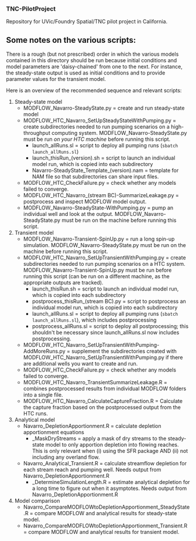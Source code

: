 ### TNC-PilotProject
Repository for UVic/Foundry Spatial/TNC pilot project in California.

## Some notes on the various scripts:
There is a rough (but not prescribed) order in which the various models
contained in this directory should be run because initial conditions and
model parameters are 'daisy-chained' from one to the next. For instance, 
the steady-state output is used as initial conditions and to provide parameter
values for the transient model.

Here is an overview of the recommended sequence and relevant scripts:
1. Steady-state model
    - MODFLOW_Navarro-SteadyState.py = create and run steady-state model
    - MODFLOW_HTC_Navarro_SetUpSteadyStateWithPumping.py = create subdirectories 
    needed to run pumping scenarios on a high-throughput computing system. MODFLOW_Navarro-SteadyState.py
    must be run *on your HTC machine* before running this script.
        - launch_allRuns.sl = script to deploy all pumping runs (`sbatch launch_allRuns.sl`)
        - launch_thisRun_(version).sh = script to launch an individual model run, 
        which is copied into each subdirectory
        - Navarro-SteadyState_Template_(version).nam = template for NAM file so 
        that subdirectories can share input files.
    - MODFLOW_HTC_CheckFailure.py = check whether any models failed to converge.
    - MODFLOW_HTC_Navarro_(stream BC)-SummarizeLeakage.py = postprocess and inspect 
    MODFLOW model output.
    - MODFLOW_Navarro-SteadyState-WithPumping.py = pump an individual well and look 
    at the output. MODFLOW_Navarro-SteadyState.py must be run on the machine before
    running this script.
2. Transient model
    - MODFLOW_Navarro-Transient-SpinUp.py = run a long spin-up simulation. MODFLOW_Navarro-SteadyState.py
    must be run on the machine before running this script.
    - MODFLOW_HTC_Navarro_SetUpTransientWithPumping.py = create subdirectories needed to run
    pumping scenarios on a HTC system. MODFLOW_Navarro-Transient-SpinUp.py must be run before
    running this script (can be run on a different machine, as the appropriate outputs are tracked).
        - launch_thisRun.sh = script to launch an individual model run, which is copied into each subdirectory
        - postprocess_thisRun_(stream BC).py = script to postprocess an individual model run, 
        which is copied into each subdirectory
        - launch_allRuns.sl = script to deploy all pumping runs (`sbatch launch_allRuns.sl`), which
        includes postprocessing
        - postprocess_allRuns.sl = script to deploy all postprocessing; this shouldn't be necessary
        since launch_allRuns.sl now includes postprocessing.
    - MODFLOW_HTC_Navarro_SetUpTransientWithPumping-AddMoreRuns.py = supplement the subdirectories
    created with MODFLOW_HTC_Navarro_SetUpTransientWithPumping.py if there are additional wells you
    want to create and run.
    - MODFLOW_HTC_CheckFailure.py = check whether any models failed to converge.
    - MODFLOW_HTC_Navarro_TransientSummarizeLeakage.R = combines postprocessed results from individual
    MODFLOW folders into a single file.
    - MODFLOW_HTC_Navarro_CalculateCaptureFraction.R = Calculate the capture fraction based on the 
    postprocessed output from the HTC runs.
3. Analytical model
    - Navarro_DepletionApportionment.R = calculate depletion apportionment equations
        - \_MaskDryStreams = apply a mask of dry streams to the steady-state model to only apportion
        depletion into flowing reaches. This is only relevant when (i) using the SFR package AND
        (ii) not including any overland flow.
    - Navarro_Analytical_Transient.R = calculate streamflow depletion for each stream reach and pumping
    well. Needs output from Navarro_DepletionApportionment.R
        - \_DetermineSimulationLength.R = estimate analytical depletion for a long time to figure out 
        when it asymptotes. Needs output from Navarro_DepletionApportionment.R
4. Model comparison
    - Navarro_CompareMODFLOWtoDepletionApportionment_SteadyState.R = compare MODFLOW and analytical results
    for steady-state model.
    - Navarro_CompareMODFLOWtoDepletionApportionment_Transient.R = compare MODFLOW and analytical results
    for transient model.

        
    
    
